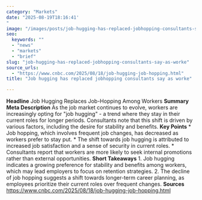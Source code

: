 ```yaml
---
category: "Markets"
date: "2025-08-19T18:16:41'"
image: "/images/posts/job-hugging-has-replaced-jobhopping-consultants-say-as-worke.jpg"
seo:
  keywords: ""
  - "news"
  - "markets"
  - "brief"
slug: "job-hugging-has-replaced-jobhopping-consultants-say-as-worke"
source_urls:
  - "https://www.cnbc.com/2025/08/18/job-hugging-job-hopping.html"
title: "Job hugging has replaced jobhopping consultants say as worke"

---
```


**Headline** Job Hugging Replaces Job-Hopping Among Workers  **Summary Meta Description** As the job market continues to evolve, workers are increasingly opting for "job hugging" - a trend where they stay in their current roles for longer periods. Consultants note that this shift is driven by various factors, including the desire for stability and benefits.  **Key Points**  * Job hopping, which involves frequent job changes, has decreased as workers prefer to stay put. * The shift towards job hugging is attributed to increased job satisfaction and a sense of security in current roles. * Consultants report that workers are more likely to seek internal promotions rather than external opportunities.  **Short Takeaways**  1.  Job hugging indicates a growing preference for stability and benefits among workers, which may lead employers to focus on retention strategies. 2.  The decline of job hopping suggests a shift towards longer-term career planning, as employees prioritize their current roles over frequent changes.  **Sources** https://www.cnbc.com/2025/08/18/job-hugging-job-hopping.html